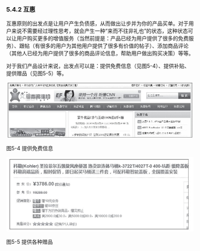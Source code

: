 ### 5.4.2 互惠

互惠原则的出发点是让用户产生负债感，从而做出让步并为你的产品买单。对于用户来说不需要经过理性思考，就会产生一种“来而不往非礼也”的状态，这种状态可以让用户购买更多的增值服务（当然前提是：产品已经为用户提供了很多的免费服务）、跟帖（有很多的用户为其他用户提供了很多有价值的帖子）、添加商品评论（其他人已经为用户提供了很多的商品评论信息，帮助用户做出购买决策）等等。

对于我们产品设计来说，出发点可以是：提供免费信息（见图5-4）、提供补贴、提供赠品（见图5-5）等。

![](images/image01466.jpeg)

图5-4 提供免费信息

![](images/image01467.jpeg)

图5-5 提供各种赠品
